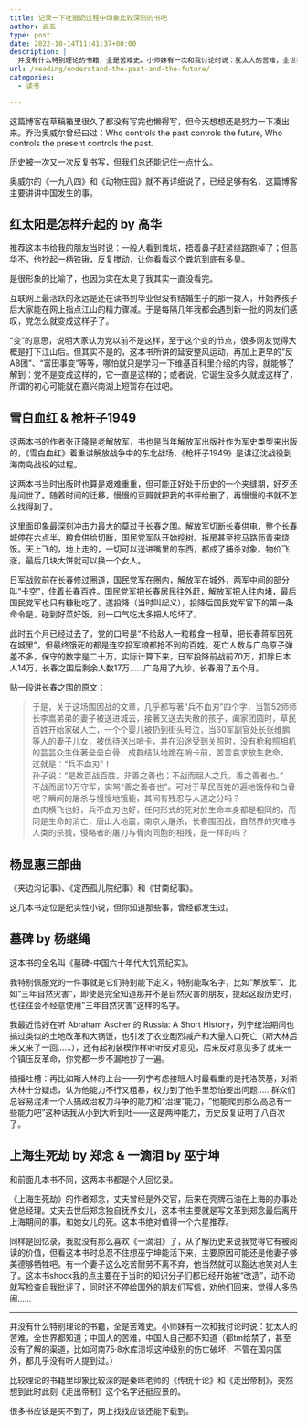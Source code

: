 ```yaml
---
title: 记录一下吐狼奶过程中印象比较深刻的书吧
author: 云五
type: post
date: 2022-10-14T11:41:37+00:00
description: |
  并没有什么特别理论的书籍，全是苦难史。小师妹有一次和我讨论时说：犹太人的苦难，全世界都知道；中国人的苦难，中国人自己都不知道。
url: /reading/understand-the-past-and-the-future/
categories:
  - 读书

---
```

这篇博客在草稿箱里很久了都没有写完也懒得写，但今天想想还是努力一下凑出来。乔治奥威尔曾经曰过：Who controls the past controls the future, Who controls the present controls the past.

历史被一次又一次反复书写，但我们总还能记住一点什么。

奥威尔的《一九八四》和《动物庄园》就不再详细说了，已经足够有名，这篇博客主要讲讲中国发生的事。

## 红太阳是怎样升起的 by 高华

推荐这本书给我的朋友当时说：一般人看到粪坑，捂着鼻子赶紧绕路跑掉了；但高华不，他抄起一柄铁锹，反复搅动，让你看看这个粪坑到底有多臭。

是很形象的比喻了，也因为实在太臭了我其实一直没看完。

互联网上最活跃的永远是还在读书到毕业但没有结婚生子的那一拨人，开始养孩子后大家能在网上指点江山的精力骤减。于是每隔几年我都会遇到新一批的网友们感叹，党怎么就变成这样子了。

“变”的意思，说明大家认为党以前不是这样，至于这个变的节点，很多网友觉得大概是打下江山后。但其实不是的，这本书所讲的延安整风运动，再加上更早的“反AB团”、“富田事变”等等，哪怕就只是学习一下维基百科里介绍的内容，就能够了解到：党不是变成这样的，它一直是这样的；或者说，它诞生没多久就成这样了，所谓的初心可能就在嘉兴南湖上短暂存在过吧。

## 雪白血红 & 枪杆子1949

这两本书的作者张正隆是老解放军，书也是当年解放军出版社作为军史类型来出版的，《雪白血红》着重讲解放战争中的东北战场，《枪杆子1949》是讲辽沈战役到海南岛战役的过程。

这两本书当时出版时也算是艰难重重，但可能正好处于历史的一个夹缝期，好歹还是问世了。随着时间的迁移，慢慢的豆瓣就把我的书评给删了，再慢慢的书就不怎么找得到了。

这里面印象最深刻冲击力最大的莫过于长春之围。解放军切断长春供电，整个长春城停在六点半，粮食供给切断，国民党军队开始挖树、拆房甚至挖马路沥青来烧饭。天上飞的，地上走的，一切可以送进嘴里的东西，都成了捕杀对象。物价飞涨，最后几块大饼就可以换一个女人。

日军战败前在长春修过圈道，国民党军在圈内，解放军在城外，两军中间的部分叫“卡空”，住着长春百姓。国民党军把长春居民往外赶，解放军把人往内堵，最后国民党军也只有糠秕吃了，遂投降（当时叫起义），投降后国民党军官下的第一条命令是，碰到好菜好饭，别一口气吃太多把人吃坏了。

此时五个月已经过去了，党的口号是“不给敌人一粒粮食一根草，把长春蒋军困死在城里”，但最终饿死的都是连空投军粮都抢不到的百姓。死亡人数与广岛原子弹差不多，保守的数字是二十万，实际计算下来，日军投降前战前70万，扣除日本人14万，长春之围后剩余人数17万……广岛用了九秒，长春用了五个月。

贴一段讲长春之围的原文：

> 于是，关于这场围困战的文章，几乎都写著“兵不血刃”四个字，当暂52师师长李嵩弟弟的妻子被送进城去，接著又送去失散的孩子，阖家团圆时，草民百姓开始家破人亡，一个个婴儿被扔到街头号泣，当60军副官处长张维鹏等人的妻子儿女，被优待送出哨卡，并在沿途受到关照时，没有枪和照相机的芸芸众生伴著垒垒白骨，成群结队地跪在哨卡前，苦苦哀求放生救命。  
> 这就是：“兵不血刃”！  
> 孙子说：“是故百战百胜，非善之善也；不战而屈人之兵，善之善者也。”  
> 不战而屈10万守军，实骂“善之善者也”。可对于草民百姓的遍地饿俘和白骨呢？瞬间的屠杀与慢慢地饿毙，其间有残忍与人道之分吗？  
> 血肉横飞也好，兵不血刃也好，任何形式的死对於生命本身都是相同的，而同是生命的消亡，唐山大地震，南京大屠杀，长春围困战，自然界的灾难与人类的杀戮，侵略者的屠刀与骨肉同胞的相残，是一样的吗？

## 杨显惠三部曲

《夹边沟记事》、《定西孤儿院纪事》和《甘南纪事》。

这几本书定位是纪实性小说，但你知道那些事，曾经都发生过。

## 墓碑 by 杨继绳

这本书的全名叫《墓碑-中国六十年代大饥荒纪实》。

我特别佩服党的一件事就是它们特别能下定义，特别能取名字，比如“解放军”、比如“三年自然灾害”，即使是完全知道那并不是自然灾害的朋友，提起这段历史时，也往往会不经意使用“三年自然灾害”这样的名字。

我最近恰好在听 Abraham Ascher 的 Russia: A Short History，列宁统治期间也搞过类似的土地改革和大锅饭，也引发了农业剧烈减产和大量人口死亡（斯大林后来又来了一回……），还有起初装模作样听听反对意见，后来反对意见多了就来一个镇压反革命，你党都一步不漏地抄了一遍。

插播吐槽：再比如斯大林的上台——列宁考虑接班人时最看重的是托洛茨基，对斯大林十分疑虑，认为他能力不行又粗暴，权力到了他手里恐怕要出问题……群众们总容易混淆一个人搞政治权力斗争的能力和“治理”能力，“他能爬到那么高总有一些能力吧”这种话我从小到大听到吐——这是两种能力，历史反复证明了八百次了。

## 上海生死劫 by 郑念 & 一滴泪 by 巫宁坤

和前面几本书不同，这两本书都是个人回忆录。

《上海生死劫》的作者郑念，丈夫曾经是外交官，后来在壳牌石油在上海的办事处做总经理。丈夫去世后郑念独自抚养女儿，这本书主要就是写文革到郑念最后离开上海期间的事，和她女儿的死。这本书绝对值得一个六星推荐。

同样是回忆录，我就没有那么喜欢《一滴泪》了，从了解历史来说我觉得它有被阅读的价值，但看这本书时总忍不住想巫宁坤能活下来，主要原因可能还是他妻子够美德够牺牲吧。有一个妻子这么吃苦耐劳不离不弃，他当然就可以豁达地笑对人生了。这本书shock我的点主要在于当时的知识分子们都已经开始被“改造”，动不动就写检查自我批评了，同时还不停给国外的朋友们写信，劝他们回来，觉得人多热闹……

* * *

并没有什么特别理论的书籍，全是苦难史。小师妹有一次和我讨论时说：犹太人的苦难，全世界都知道；中国人的苦难，中国人自己都不知道（都tm给禁了，甚至没有了解的渠道，比如河南75·8水库溃坝这种级别的伤亡破坏，不管在国内国外，都几乎没有听人提到过。）

比较理论的书籍里印象比较深的是秦晖老师的《传统十论》和《走出帝制》，突然想到此时此刻《走出帝制》这个名字还挺应景的。

很多书应该是买不到了，网上找找应该还能下载到。

